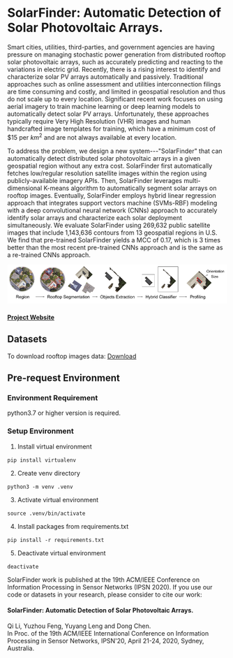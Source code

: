 # SolarFinder: Automatic Detection of Solar Photovoltaic Arrays.

Smart cities, utilities, third-parties, and government agencies are having pressure on managing stochastic power generation from distributed rooftop solar photovoltaic arrays, such as accurately predicting and reacting to the variations in electric grid. Recently, there is a rising interest to identify and characterize solar PV arrays automatically and passively. Traditional approaches such as online assessment and utilities interconnection filings are time consuming and costly, and limited in geospatial resolution and thus do not scale up to every location. Significant recent work focuses on using aerial imagery to train machine learning or deep learning models to automatically detect solar PV arrays. Unfortunately, these approaches typically require Very High Resolution (VHR) images and human handcrafted image templates for training, which have a minimum cost of \$15 per $km^2$ and are not always available at every location.

To address the problem, we design a new system---"SolarFinder" that can automatically detect distributed solar photovoltaic arrays in a given geospatial region without any extra cost. SolarFinder first automatically fetches low/regular resolution satellite images within the region using publicly-available imagery APIs. Then, SolarFinder leverages multi-dimensional K-means algorithm to automatically segment solar arrays on rooftop images. Eventually, SolarFinder employs hybrid linear regression approach that integrates support vectors machine (SVMs-RBF) modeling with a deep convolutional neural network (CNNs) approach to accurately identify solar arrays and characterize each solar deployment simultaneously. We evaluate SolarFinder using 269,632 public satellite images that include 1,143,636 contours from 13 geospatial regions in U.S. We find that pre-trained SolarFinder yields a MCC of 0.17, which is 3 times better than the most recent pre-trained CNNs approach and is the same as a re-trained CNNs approach. 

<p align="center"> 
<img src="image/pipeline.png">
</p>

#### [Project Website](https://cps.cs.fiu.edu/projects/solarfinder-project/)

## Datasets

To download rooftop images data: [Download](http://users.cis.fiu.edu/~dochen/solarfinder/)

## Pre-request Environment

### Environment Requirement

python3.7 or higher version is required.

### Setup Environment
1. Install virtual environment
```
pip install virtualenv
```

2. Create venv directory
```
python3 -m venv .venv
```

3. Activate virtual environment
```
source .venv/bin/activate
```

4. Install packages from requirements.txt
```
pip install -r requirements.txt
```

5. Deactivate virtual environment
```
deactivate
```

SolarFinder work is published at the 19th ACM/IEEE Conference on Information Processing in Sensor Networks (IPSN 2020).
If you use our code or datasets in your research, please consider to cite our work:

#### SolarFinder: Automatic Detection of Solar Photovoltaic Arrays.<br>
Qi Li, Yuzhou Feng, Yuyang Leng and Dong Chen.<br>
In Proc. of the 19th ACM/IEEE International Conference on Information Processing in Sensor Networks, IPSN'20, April 21-24, 2020, Sydney, Australia.


